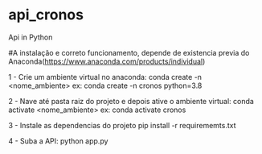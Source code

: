# api_cronos
Api in Python

#A instalação e correto funcionamento, depende de existencia previa do Anaconda(https://www.anaconda.com/products/individual)

1 - Crie um ambiente virtual no anaconda: conda create -n <nome_ambiente> <pacotes>
    ex: conda create -n cronos python=3.8
  
2 - Nave até pasta raiz do projeto e depois ative o ambiente virtual: conda activate <nome_ambiente>
    ex: conda activate cronos
  
3 - Instale as dependencias do projeto
    pip install -r requirememts.txt
  
4 - Suba a API:
    python app.py
